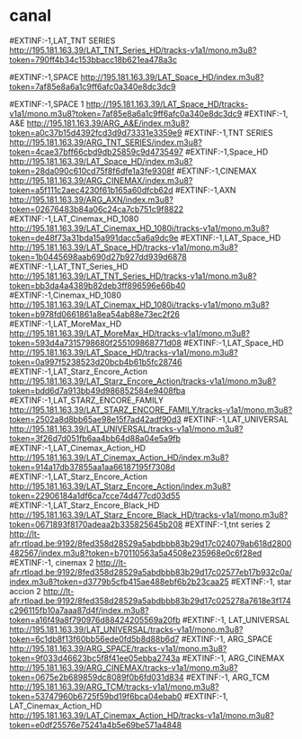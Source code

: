 # canal
#EXTINF:-1,LAT_TNT SERIES
http://195.181.163.39/LAT_TNT_Series_HD/tracks-v1a1/mono.m3u8?token=790ff4b34c153bbacc18b621ea478a3c

#EXTINF:-1,SPACE
http://195.181.163.39/LAT_Space_HD/index.m3u8?token=7af85e8a6a1c9ff6afc0a340e8dc3dc9

#EXTINF:-1,SPACE 1
http://195.181.163.39/LAT_Space_HD/tracks-v1a1/mono.m3u8?token=7af85e8a6a1c9ff6afc0a340e8dc3dc9
#EXTINF:-1, A&E
http://195.181.163.39/ARG_A&E/index.m3u8?token=a0c37b15d4392fcd3d9d73331e3359e9
#EXTINF:-1,TNT SERIES
http://195.181.163.39/ARG_TNT_SERIES/index.m3u8?token=4cae37bff66cbd9db25859c9d4735497
#EXTINF:-1,Space_HD
http://195.181.163.39/LAT_Space_HD/index.m3u8?token=28da090c610cd75f8f6dfe1a3fe9308f
#EXTINF:-1,CINEMAX
http://195.181.163.39/ARG_CINEMAX/index.m3u8?token=a5f111c2aec4230f61b165a60dfcb62d
#EXTINF:-1,AXN
http://195.181.163.39/ARG_AXN/index.m3u8?token=02676483b84a06c24ca7cb751c9f8822
#EXTINF:-1,LAT_Cinemax_HD_1080
http://195.181.163.39/LAT_Cinemax_HD_1080i/tracks-v1a1/mono.m3u8?token=de48f73a31bda15a991dacc5a6a9dc9e
#EXTINF:-1,LAT_Space_HD
http://195.181.163.39/LAT_Space_HD/tracks-v1a1/mono.m3u8?token=1b0445698aab690d27b927dd939d6878
#EXTINF:-1,LAT_TNT_Series_HD
http://195.181.163.39/LAT_TNT_Series_HD/tracks-v1a1/mono.m3u8?token=bb3da4a4389b82deb3ff896596e66b40
#EXTINF:-1,Cinemax_HD_1080
http://195.181.163.39/LAT_Cinemax_HD_1080i/tracks-v1a1/mono.m3u8?token=b978fd0661861a8ea54ab88e73ec2f26
#EXTINF:-1,LAT_MoreMax_HD
http://195.181.163.39/LAT_MoreMax_HD/tracks-v1a1/mono.m3u8?token=593d4a7315798680f255109868771d08
#EXTINF:-1,LAT_Space_HD
http://195.181.163.39/LAT_Space_HD/tracks-v1a1/mono.m3u8?token=0a997f5238523d20bcb4b61b5fc28746
#EXTINF:-1,LAT_Starz_Encore_Action
http://195.181.163.39/LAT_Starz_Encore_Action/tracks-v1a1/mono.m3u8?token=bdd6d7a913bb49d986852584e9408fba
#EXTINF:-1,LAT_STARZ_ENCORE_FAMILY
http://195.181.163.39/LAT_STARZ_ENCORE_FAMILY/tracks-v1a1/mono.m3u8?token=2502a8d8bb65ae98e15f7ad42adf90d3
#EXTINF:-1,LAT_UNIVERSAL
http://195.181.163.39/LAT_UNIVERSAL/tracks-v1a1/mono.m3u8?token=3f26d7d051fb6aa4bb64d88a04e5a9fb
#EXTINF:-1,LAT_Cinemax_Action_HD
http://195.181.163.39/LAT_Cinemax_Action_HD/index.m3u8?token=914a17db37855aa1aa66187195f7308d
#EXTINF:-1,LAT_Starz_Encore_Action
http://195.181.163.39/LAT_Starz_Encore_Action/index.m3u8?token=22906184a1df6ca7cce74d477cd03d55
#EXTINF:-1,LAT_Starz_Encore_Black_HD
http://195.181.163.39/LAT_Starz_Encore_Black_HD/tracks-v1a1/mono.m3u8?token=0671893f8170adeaa2b335825645b208
#EXTINF:-1,tnt series 2
http://lt-afr.rtload.be:9192/8fed358d28529a5abdbbb83b29d17c024079ab618d2800482567/index.m3u8?token=b70110563a5a4508e235968e0c6f28ed
#EXTINF:-1, cinemax 2
http://lt-afr.rtload.be:9192/8fed358d28529a5abdbbb83b29d17c02577eb17b932c0a/index.m3u8?token=d3779b5cfb415ae488ebf6b2b23caa25
#EXTINF:-1, star accion 2
http://lt-afr.rtload.be:9192/8fed358d28529a5abdbbb83b29d17c025278a7618e3f174c296115fb10a7aaa87d4f/index.m3u8?token=a16f49a8f790976d88424205569a20fb
#EXTINF:-1, LAT_UNIVERSAL
http://195.181.163.39/LAT_UNIVERSAL/tracks-v1a1/mono.m3u8?token=6c1db8f13f60bb56ede0fd5b8d88b6d7
#EXTINF:-1, ARG_SPACE
http://195.181.163.39/ARG_SPACE/tracks-v1a1/mono.m3u8?token=9f033d46623bc5f8f41ee05ebba2743a
#EXTINF:-1, ARG_CINEMAX
http://195.181.163.39/ARG_CINEMAX/tracks-v1a1/mono.m3u8?token=0675e2b689859dc8089f0b6fd031d834
#EXTINF:-1, ARG_TCM
http://195.181.163.39/ARG_TCM/tracks-v1a1/mono.m3u8?token=53747960b6725f59bd19f6bca04ebab0
#EXTINF:-1, LAT_Cinemax_Action_HD
http://195.181.163.39/LAT_Cinemax_Action_HD/tracks-v1a1/mono.m3u8?token=e0df25576e75241a4b5e69be571a4848

